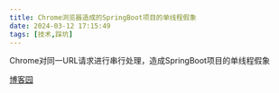 ```yaml
---
title: Chrome浏览器造成的SpringBoot项目的单线程假象
date: 2024-03-12 17:15:49
tags: [技术,踩坑]
---
```




Chrome对同一URL请求进行串行处理，造成SpringBoot项目的单线程假象

[博客园](https://www.cnblogs.com/anenyang/articles/13878536.html)
